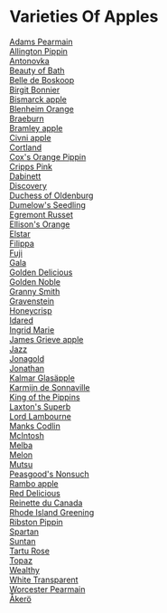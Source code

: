 # Varieties Of Apples
[Adams Pearmain](https://en.wikipedia.org/wiki/Adams_Pearmain)<br>
[Allington Pippin](https://en.wikipedia.org/wiki/Allington_Pippin)<br>
[Antonovka](https://en.wikipedia.org/wiki/Antonovka)<br>
[Beauty of Bath](https://en.wikipedia.org/wiki/Beauty_of_Bath)<br>
[Belle de Boskoop](https://en.wikipedia.org/wiki/Belle_de_Boskoop)<br>
[Birgit Bonnier](https://en.wikipedia.org/wiki/Birgit_Bonnier)<br>
[Bismarck apple](https://en.wikipedia.org/wiki/Bismarck_(apple))<br>
[Blenheim Orange](https://en.wikipedia.org/wiki/Blenheim_Orange)<br>
[Braeburn](https://en.wikipedia.org/wiki/Braeburn)<br>
[Bramley apple](https://en.wikipedia.org/wiki/Bramley_apple)<br>
[Civni apple](https://en.wikipedia.org/wiki/Civni_apple)<br>
[Cortland](https://en.wikipedia.org/wiki/Cortland_(apple))<br>
[Cox's Orange Pippin](https://en.wikipedia.org/wiki/Cox%27s_Orange_Pippin)<br>
[Cripps Pink](https://en.wikipedia.org/wiki/Cripps_Pink)<br>
[Dabinett](https://en.wikipedia.org/wiki/Dabinett)<br>
[Discovery](https://en.wikipedia.org/wiki/Discovery_(apple))<br>
[Duchess of Oldenburg](https://en.wikipedia.org/wiki/Duchess_of_Oldenburg_(apple))<br>
[Dumelow's Seedling](https://en.wikipedia.org/wiki/Dumelow%27s_Seedling)<br>
[Egremont Russet](https://en.wikipedia.org/wiki/Egremont_Russet)<br>
[Ellison's Orange](https://en.wikipedia.org/wiki/Ellison%27s_Orange)<br>
[Elstar](https://en.wikipedia.org/wiki/Elstar)<br>
[Filippa](https://en.wikipedia.org/wiki/Filippa_(apple))<br>
[Fuji](https://en.wikipedia.org/wiki/Fuji_(apple))<br>
[Gala](https://en.wikipedia.org/wiki/Gala_(apple))<br>
[Golden Delicious](https://en.wikipedia.org/wiki/Golden_Delicious)<br>
[Golden Noble](https://en.wikipedia.org/wiki/Golden_Noble)<br>
[Granny Smith](https://en.wikipedia.org/wiki/Granny_Smith)<br>
[Gravenstein](https://en.wikipedia.org/wiki/Gravenstein)<br>
[Honeycrisp](https://en.wikipedia.org/wiki/Honeycrisp)<br>
[Idared](https://en.wikipedia.org/wiki/Idared)<br>
[Ingrid Marie](https://en.wikipedia.org/wiki/Ingrid_Marie)<br>
[James Grieve apple](https://en.wikipedia.org/wiki/James_Grieve_(apple))<br>
[Jazz](https://en.wikipedia.org/wiki/Jazz_(apple))<br>
[Jonagold](https://en.wikipedia.org/wiki/Jonagold)<br>
[Jonathan](https://en.wikipedia.org/wiki/Jonathan_(apple))<br>
[Kalmar Glasäpple](https://en.wikipedia.org/wiki/Kalmar_Glas%C3%A4pple)<br>
[Karmijn de Sonnaville](https://en.wikipedia.org/wiki/Karmijn_de_Sonnaville)<br>
[King of the Pippins](https://en.wikipedia.org/wiki/King_of_the_Pippins)<br>
[Laxton's Superb](https://en.wikipedia.org/wiki/Laxton%27s_Superb)<br>
[Lord Lambourne](https://en.wikipedia.org/wiki/Lord_Lambourne_(apple))<br>
[Manks Codlin](https://en.wikipedia.org/wiki/Manks_Codlin)<br>
[McIntosh](https://en.wikipedia.org/wiki/McIntosh_(apple))<br>
[Melba](https://en.wikipedia.org/wiki/Melba_(apple))<br>
[Melon](https://en.wikipedia.org/wiki/Melon_(apple))<br>
[Mutsu](https://en.wikipedia.org/wiki/Mutsu_(apple))<br>
[Peasgood's Nonsuch](https://en.wikipedia.org/wiki/Peasgood%27s_Nonsuch)<br>
[Rambo apple](https://en.wikipedia.org/wiki/Rambo_apple)<br>
[Red Delicious](https://en.wikipedia.org/wiki/Red_Delicious)<br>
[Reinette du Canada](https://en.wikipedia.org/wiki/Reinette_du_Canada)<br>
[Rhode Island Greening](https://en.wikipedia.org/wiki/Rhode_Island_Greening)<br>
[Ribston Pippin](https://en.wikipedia.org/wiki/Ribston_Pippin)<br>
[Spartan](https://en.wikipedia.org/wiki/Spartan_(apple))<br>
[Suntan](https://en.wikipedia.org/wiki/Suntan_(apple))<br>
[Tartu Rose](https://en.wikipedia.org/wiki/Tartu_Rose)<br>
[Topaz](https://en.wikipedia.org/wiki/Topaz_(apple))<br>
[Wealthy](https://en.wikipedia.org/wiki/Wealthy_(apple))<br>
[White Transparent](https://en.wikipedia.org/wiki/White_Transparent)<br>
[Worcester Pearmain](https://en.wikipedia.org/wiki/Worcester_Pearmain)<br>
[Åkerö](https://en.wikipedia.org/wiki/%C3%85ker%C3%B6)<br>
